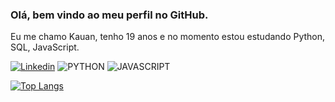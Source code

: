 ### Olá, bem vindo ao meu perfil no GitHub. 

Eu me chamo Kauan, tenho 19 anos e no momento estou estudando Python, SQL, JavaScript.

[![Linkedin](https://img.shields.io/badge/LinkedIn-0077B5?style=for-the-badge&logo=linkedin&logoColor=white)](https://www.linkedin.com/in/kauan-alves-dos-santos/)
![PYTHON](https://img.shields.io/badge/Python-3776AB?style=for-the-badge&logo=python&logoColor=white)
![JAVASCRIPT](https://img.shields.io/badge/JavaScript-ffff00?style=for-the-badge&logo=javascript&logoColor=black)

[![Top Langs](https://github-readme-stats.vercel.app/api/top-langs/?username=kauannzz&layout=compact)](https://github.com/anuraghazra/github-readme-stats)


